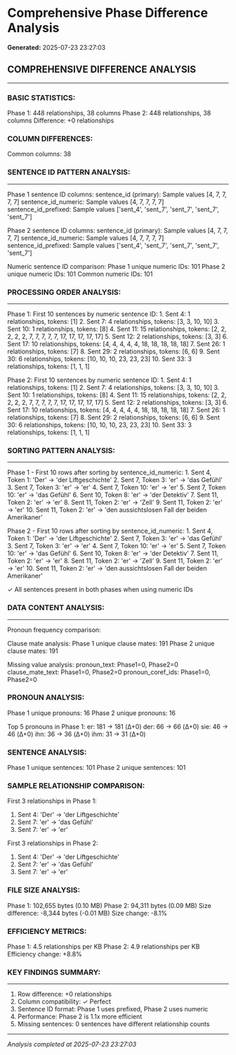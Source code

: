 # Comprehensive Phase Difference Analysis

**Generated:** 2025-07-23 23:27:03

##  COMPREHENSIVE DIFFERENCE ANALYSIS

---


###  BASIC STATISTICS:
Phase 1: 448 relationships, 38 columns
Phase 2: 448 relationships, 38 columns
Difference: +0 relationships

###  COLUMN DIFFERENCES:
Common columns: 38

###  SENTENCE ID PATTERN ANALYSIS:

---

Phase 1 sentence ID columns:
  sentence_id (primary): Sample values [4, 7, 7, 7, 7]
  sentence_id_numeric: Sample values [4, 7, 7, 7, 7]
  sentence_id_prefixed: Sample values ['sent_4', 'sent_7', 'sent_7', 'sent_7', 'sent_7']

Phase 2 sentence ID columns:
  sentence_id (primary): Sample values [4, 7, 7, 7, 7]
  sentence_id_numeric: Sample values [4, 7, 7, 7, 7]
  sentence_id_prefixed: Sample values ['sent_4', 'sent_7', 'sent_7', 'sent_7', 'sent_7']

Numeric sentence ID comparison:
  Phase 1 unique numeric IDs: 101
  Phase 2 unique numeric IDs: 101
  Common numeric IDs: 101

###  PROCESSING ORDER ANALYSIS:

---

Phase 1: First 10 sentences by numeric sentence ID:
      1. Sent   4: 1 relationships, tokens: [1]
      2. Sent   7: 4 relationships, tokens: [3, 3, 10, 10]
      3. Sent  10: 1 relationships, tokens: [8]
      4. Sent  11: 15 relationships, tokens: [2, 2, 2, 2, 2, 7, 7, 7, 7, 7, 17, 17, 17, 17, 17]
      5. Sent  12: 2 relationships, tokens: [3, 3]
      6. Sent  17: 10 relationships, tokens: [4, 4, 4, 4, 4, 18, 18, 18, 18, 18]
      7. Sent  26: 1 relationships, tokens: [7]
      8. Sent  29: 2 relationships, tokens: [6, 6]
      9. Sent  30: 6 relationships, tokens: [10, 10, 10, 23, 23, 23]
     10. Sent  33: 3 relationships, tokens: [1, 1, 1]

Phase 2: First 10 sentences by numeric sentence ID:
      1. Sent   4: 1 relationships, tokens: [1]
      2. Sent   7: 4 relationships, tokens: [3, 3, 10, 10]
      3. Sent  10: 1 relationships, tokens: [8]
      4. Sent  11: 15 relationships, tokens: [2, 2, 2, 2, 2, 7, 7, 7, 7, 7, 17, 17, 17, 17, 17]
      5. Sent  12: 2 relationships, tokens: [3, 3]
      6. Sent  17: 10 relationships, tokens: [4, 4, 4, 4, 4, 18, 18, 18, 18, 18]
      7. Sent  26: 1 relationships, tokens: [7]
      8. Sent  29: 2 relationships, tokens: [6, 6]
      9. Sent  30: 6 relationships, tokens: [10, 10, 10, 23, 23, 23]
     10. Sent  33: 3 relationships, tokens: [1, 1, 1]

###  SORTING PATTERN ANALYSIS:

---

Phase 1 - First 10 rows after sorting by sentence_id_numeric:
      1. Sent   4, Token  1: 'Der' → 'der Liftgeschichte'
      2. Sent   7, Token  3: 'er' → 'das Gefühl'
      3. Sent   7, Token  3: 'er' → 'er'
      4. Sent   7, Token 10: 'er' → 'er'
      5. Sent   7, Token 10: 'er' → 'das Gefühl'
      6. Sent  10, Token  8: 'er' → 'der Detektiv'
      7. Sent  11, Token  2: 'er' → 'er'
      8. Sent  11, Token  2: 'er' → 'Zell'
      9. Sent  11, Token  2: 'er' → 'er'
     10. Sent  11, Token  2: 'er' → 'den aussichtslosen Fall der beiden Amerikaner'

Phase 2 - First 10 rows after sorting by sentence_id_numeric:
      1. Sent   4, Token  1: 'Der' → 'der Liftgeschichte'
      2. Sent   7, Token  3: 'er' → 'das Gefühl'
      3. Sent   7, Token  3: 'er' → 'er'
      4. Sent   7, Token 10: 'er' → 'er'
      5. Sent   7, Token 10: 'er' → 'das Gefühl'
      6. Sent  10, Token  8: 'er' → 'der Detektiv'
      7. Sent  11, Token  2: 'er' → 'er'
      8. Sent  11, Token  2: 'er' → 'Zell'
      9. Sent  11, Token  2: 'er' → 'er'
     10. Sent  11, Token  2: 'er' → 'den aussichtslosen Fall der beiden Amerikaner'

✓ All sentences present in both phases when using numeric IDs

###  DATA CONTENT ANALYSIS:

---

Pronoun frequency comparison:

Clause mate analysis:
  Phase 1 unique clause mates: 191
  Phase 2 unique clause mates: 191

Missing value analysis:
  pronoun_text: Phase1=0, Phase2=0
  clause_mate_text: Phase1=0, Phase2=0
  pronoun_coref_ids: Phase1=0, Phase2=0

###  PRONOUN ANALYSIS:
Phase 1 unique pronouns: 16
Phase 2 unique pronouns: 16

Top 5 pronouns in Phase 1:
  er: 181 → 181 (Δ+0)
  der: 66 → 66 (Δ+0)
  sie: 46 → 46 (Δ+0)
  ihn: 36 → 36 (Δ+0)
  ihm: 31 → 31 (Δ+0)

###  SENTENCE ANALYSIS:
Phase 1 unique sentences: 101
Phase 2 unique sentences: 101

###  SAMPLE RELATIONSHIP COMPARISON:
First 3 relationships in Phase 1:
  1. Sent 4: 'Der' → 'der Liftgeschichte'
  2. Sent 7: 'er' → 'das Gefühl'
  3. Sent 7: 'er' → 'er'

First 3 relationships in Phase 2:
  1. Sent 4: 'Der' → 'der Liftgeschichte'
  2. Sent 7: 'er' → 'das Gefühl'
  3. Sent 7: 'er' → 'er'

###  FILE SIZE ANALYSIS:
Phase 1: 102,655 bytes (0.10 MB)
Phase 2: 94,311 bytes (0.09 MB)
Size difference: -8,344 bytes (-0.01 MB)
Size change: -8.1%

###  EFFICIENCY METRICS:
Phase 1: 4.5 relationships per KB
Phase 2: 4.9 relationships per KB
Efficiency change: +8.8%

###  KEY FINDINGS SUMMARY:

---

1. Row difference: +0 relationships
2. Column compatibility: ✓ Perfect
3. Sentence ID format: Phase 1 uses prefixed, Phase 2 uses numeric
4. Performance: Phase 2 is 1.1x more efficient
5. Missing sentences: 0 sentences have different relationship counts


---
*Analysis completed at 2025-07-23 23:27:03*
